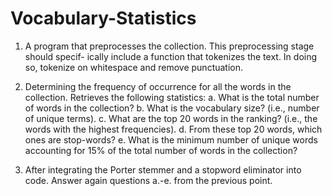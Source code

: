 # Vocabulary-Statistics

1) A program that preprocesses the collection. This preprocessing stage should specif-
ically include a function that tokenizes the text. In doing so, tokenize on whitespace and
remove punctuation.


2) Determining the frequency of occurrence for all the words in the collection. Retrieves the following statistics:
a. What is the total number of words in the collection?
b. What is the vocabulary size? (i.e., number of unique terms).
c. What are the top 20 words in the ranking? (i.e., the words with the highest frequencies).
d. From these top 20 words, which ones are stop-words?
e. What is the minimum number of unique words accounting for 15% of the total number
of words in the collection?


3) After integrating the Porter stemmer and a stopword eliminator into code. Answer again questions a.-e. from the previous point.
